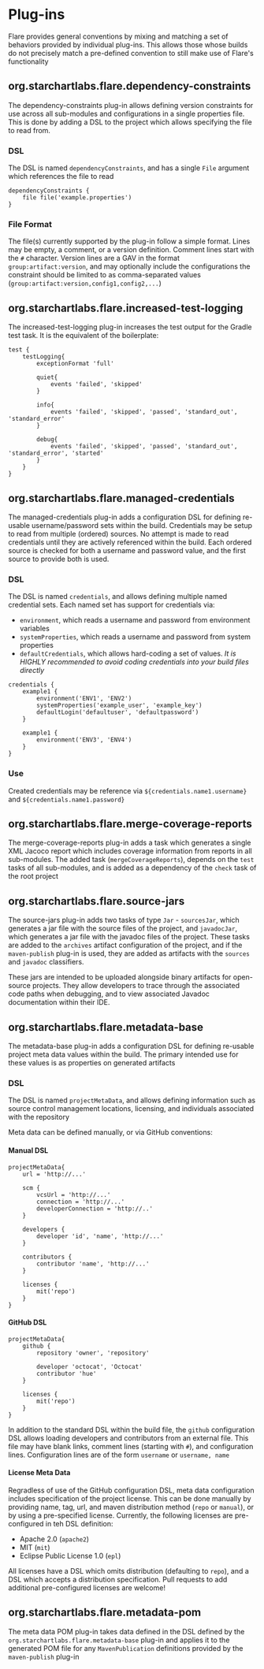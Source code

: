 # Plug-ins

Flare provides general conventions by mixing and matching a set of behaviors provided by individual plug-ins. This allows those whose builds do not precisely match a pre-defined convention to still make use of Flare's functionality

## org.starchartlabs.flare.dependency-constraints

The dependency-constraints plug-in allows defining version constraints for use across all sub-modules and configurations in a single properties file. This is done by adding a DSL to the project which allows specifying the file to read from.

### DSL

The DSL is named `dependencyConstraints`, and has a single `File` argument which references the file to read

```
dependencyConstraints {
	file file('example.properties')
}
```

### File Format

The file(s) currently supported by the plug-in follow a simple format. Lines may be empty, a comment, or a version definition. Comment lines start with the `#` character. Version lines are a GAV in the format `group:artifact:version`, and may optionally include the configurations the constraint should be limited to as comma-separated values (`group:artifact:version,config1,config2,...`)

## org.starchartlabs.flare.increased-test-logging

The increased-test-logging plug-in increases the test output for the Gradle test task. It is the equivalent of the boilerplate:

```
test {
    testLogging{
        exceptionFormat 'full'
        
        quiet{
            events 'failed', 'skipped'
        }
        
        info{
            events 'failed', 'skipped', 'passed', 'standard_out', 'standard_error'
        }
        
        debug{
            events 'failed', 'skipped', 'passed', 'standard_out', 'standard_error', 'started'
        }
    }
}
```

## org.starchartlabs.flare.managed-credentials

The managed-credentials plug-in adds a configuration DSL for defining re-usable username/password sets within the build. Credentials may be setup to read from multiple (ordered) sources. No attempt is made to read credentials until they are actively referenced within the build. Each ordered source is checked for both a username and password value, and the first source to provide both is used.

### DSL

The DSL is named `credentials`, and allows defining multiple named credential sets. Each named set has support for credentials via:

- `environment`, which reads a username and password from environment variables
- `systemProperties`, which reads a username and password from system properties
- `defaultCredentials`, which allows hard-coding a set of values. *It is HIGHLY recommended to avoid coding credentials into your build files directly*

```
credentials {
    example1 {
        environment('ENV1', 'ENV2')
        systemProperties('example_user', 'example_key')
        defaultLogin('defaultuser', 'defaultpassword')
    }
    
    example1 {
        environment('ENV3', 'ENV4')
    }
}
```

### Use

Created credentials may be reference via `${credentials.name1.username}` and `${credentials.name1.password}`

## org.starchartlabs.flare.merge-coverage-reports

The merge-coverage-reports plug-in adds a task which generates a single XML Jacoco report which includes coverage information from reports in all sub-modules. The added task (`mergeCoverageReports`), depends on the `test` tasks of all sub-modules, and is added as a dependency of the `check` task of the root project

## org.starchartlabs.flare.source-jars

The source-jars plug-in adds two tasks of type `Jar` - `sourcesJar`, which generates a jar file with the source files of the project, and `javadocJar`, which generates a jar file with the javadoc files of the project. These tasks are added to the `archives` artifact configuration of the project, and if the `maven-publish` plug-in is used, they are added as artifacts with the `sources` and `javadoc` classifiers.

These jars are intended to be uploaded alongside binary artifacts for open-source projects. They allow developers to trace through the associated code paths when debugging, and to view associated Javadoc documentation within their IDE.

## org.starchartlabs.flare.metadata-base

The metadata-base plug-in adds a configuration DSL for defining re-usable project meta data values within the build. The primary intended use for these values is as properties on generated artifacts

### DSL

The DSL is named `projectMetaData`, and allows defining information such as source control management locations, licensing, and individuals associated with the repository

Meta data can be defined manually, or via GitHub conventions:

#### Manual DSL

```
projectMetaData{
	url = 'http://...'
	
	scm {
		vcsUrl = 'http://...'
		connection = 'http://...'
		developerConnection = 'http://..'
	}
	
	developers {
		developer 'id', 'name', 'http://...'
	}
	
	contributors {
		contributor 'name', 'http://...'
	}
	
	licenses {
		mit('repo')
	}
}
```

#### GitHub DSL

```
projectMetaData{
	github {
		repository 'owner', 'repository'
		
		developer 'octocat', 'Octocat'
		contributor 'hue'
	}
	
	licenses {
		mit('repo')
	}
}
```

In addition to the standard DSL within the build file, the `github` configuration DSL allows loading developers and contributors from an external file. This file may have blank links, comment lines (starting with `#`), and configuration lines. Configuration lines are of the form `username` or `username, name`

#### License Meta Data

Regradless of use of the GitHub configuration DSL, meta data configuration includes specification of the project license. This can be done manually by providing name, tag, url, and maven distribution method (`repo` or `manual`), or by using a pre-specified license. Currently, the following licenses are pre-configured in teh DSL definition:

* Apache 2.0 (`apache2`)
* MIT (`mit`)
* Eclipse Public License 1.0 (`epl`)

All licenses have a DSL which omits distribution (defaulting to `repo`), and a DSL which accepts a distribution specification. Pull requests to add additional pre-configured licenses are welcome!

## org.starchartlabs.flare.metadata-pom

The meta data POM plug-in takes data defined in the DSL defined by the `org.starchartlabs.flare.metadata-base` plug-in and applies it to the generated POM file for any `MavenPublication` definitions provided by the `maven-publish` plug-in
